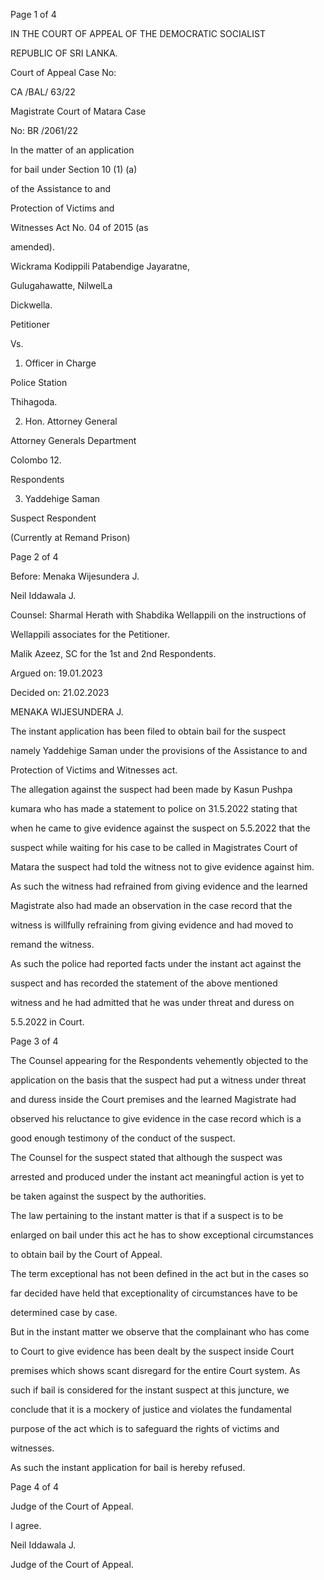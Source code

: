 Page 1 of 4

IN THE COURT OF APPEAL OF THE DEMOCRATIC SOCIALIST

REPUBLIC OF SRI LANKA.

Court of Appeal Case No:

CA /BAL/ 63/22

Magistrate Court of Matara Case

No: BR /2061/22

In the matter of an application

for bail under Section 10 (1) (a)

of the Assistance to and

Protection of Victims and

Witnesses Act No. 04 of 2015 (as

amended).

Wickrama Kodippili Patabendige Jayaratne,

Gulugahawatte, NilwelLa

Dickwella.

Petitioner

Vs.

1. Officer in Charge

Police Station

Thihagoda.

2. Hon. Attorney General

Attorney Generals Department

Colombo 12.

Respondents

3. Yaddehige Saman

Suspect Respondent

(Currently at Remand Prison)

Page 2 of 4

Before: Menaka Wijesundera J.

Neil Iddawala J.

Counsel: Sharmal Herath with Shabdika Wellappili on the instructions of

Wellappili associates for the Petitioner.

Malik Azeez, SC for the 1st and 2nd Respondents.

Argued on: 19.01.2023

Decided on: 21.02.2023

MENAKA WIJESUNDERA J.

The instant application has been filed to obtain bail for the suspect

namely Yaddehige Saman under the provisions of the Assistance to and

Protection of Victims and Witnesses act.

The allegation against the suspect had been made by Kasun Pushpa

kumara who has made a statement to police on 31.5.2022 stating that

when he came to give evidence against the suspect on 5.5.2022 that the

suspect while waiting for his case to be called in Magistrates Court of

Matara the suspect had told the witness not to give evidence against him.

As such the witness had refrained from giving evidence and the learned

Magistrate also had made an observation in the case record that the

witness is willfully refraining from giving evidence and had moved to

remand the witness.

As such the police had reported facts under the instant act against the

suspect and has recorded the statement of the above mentioned

witness and he had admitted that he was under threat and duress on

5.5.2022 in Court.

Page 3 of 4

The Counsel appearing for the Respondents vehemently objected to the

application on the basis that the suspect had put a witness under threat

and duress inside the Court premises and the learned Magistrate had

observed his reluctance to give evidence in the case record which is a

good enough testimony of the conduct of the suspect.

The Counsel for the suspect stated that although the suspect was

arrested and produced under the instant act meaningful action is yet to

be taken against the suspect by the authorities.

The law pertaining to the instant matter is that if a suspect is to be

enlarged on bail under this act he has to show exceptional circumstances

to obtain bail by the Court of Appeal.

The term exceptional has not been defined in the act but in the cases so

far decided have held that exceptionality of circumstances have to be

determined case by case.

But in the instant matter we observe that the complainant who has come

to Court to give evidence has been dealt by the suspect inside Court

premises which shows scant disregard for the entire Court system. As

such if bail is considered for the instant suspect at this juncture, we

conclude that it is a mockery of justice and violates the fundamental

purpose of the act which is to safeguard the rights of victims and

witnesses.

As such the instant application for bail is hereby refused.

Page 4 of 4

Judge of the Court of Appeal.

I agree.

Neil Iddawala J.

Judge of the Court of Appeal.